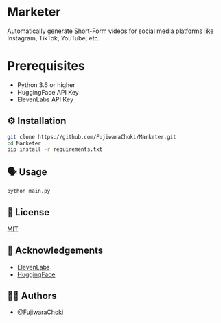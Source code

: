 # Marketer

Automatically generate Short-Form videos for social media platforms like Instagram, TikTok, YouTube, etc.

# Prerequisites

- Python 3.6 or higher
- HuggingFace API Key
- ElevenLabs API Key

## ⚙️ Installation

```bash
git clone https://github.com/FujiwaraChoki/Marketer.git
cd Marketer
pip install -r requirements.txt
```

## 🗣️ Usage

```bash
python main.py
```

## 🎫 License

[MIT](https://choosealicense.com/licenses/mit/)

## 🚿 Acknowledgements

- [ElevenLabs](https://elevenlabs.io/)
- [HuggingFace](https://huggingface.co/)

## 🤵🏻 Authors

- [@FujiwaraChoki](https://www.github.com/FujiwaraChoki)